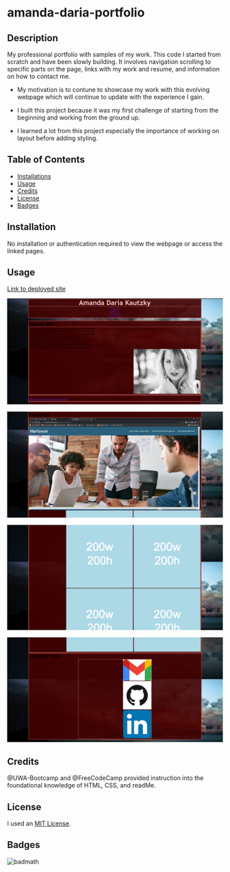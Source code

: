 # amanda-daria-portfolio

## Description
My professional portfolio with samples of my work. This code I started from scratch and have been slowly building. It involves navigation scrolling to specific parts on the page, links with my work and resume, and information on how to contact me. 

- My motivation is to contune to showcase my work with this evolving webpage which will continue to update with the experience I gain.

- I built this project because it was my first challenge of starting from the beginning and working from the ground up.

- I learned a lot from this project especially the importance of working on layout before adding styling.

## Table of Contents

- [Installations](#installations)
- [Usage](#usage)
- [Credits](#credits)
- [License](#license)
- [Badges](#badges)

## Installation

No installation or authentication required to view the webpage or access the linked pages.

## Usage

[Link to deployed site](https://amandadaria91.github.io/amanda-daria-portfolio/)

![This is a screenshot of the top portion of the webpage.](assets/images/sc1.png)

![This is a screenshot of the middle portion of the webpage.](assets/images/sc2.png)

![This is a screenshot of the middle portion of the webpage.](assets/images/sc3.png)

![This is a screenshot of the bottom portion of the webpage.](assets/images/sc4.png)

## Credits

@UWA-Bootcamp and @FreeCodeCamp provided instruction into the foundational knowledge of HTML, CSS, and readMe. 

## License

I used an [MIT License](LICENSE).

## Badges

![badmath](https://img.shields.io/github/languages/top/lernantino/badmath)



